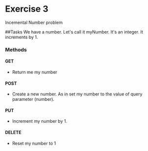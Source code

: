# Exercise 3
Incemental Number problem

##Tasks
We have a number. Let's call it myNumber. It's an integer. It increments by 1. 

### Methods 
#### GET
- Return me my number
#### POST
- Create a new number. As in set my number to the value of query parameter (number).
#### PUT
- Increment my number by 1. 
#### DELETE
- Reset my number to 1

